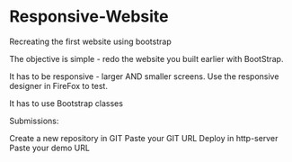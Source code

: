 # Responsive-Website
Recreating the first website using bootstrap

The objective is simple - redo the website you built earlier with BootStrap. 

It has to be responsive - larger AND smaller screens. Use the responsive designer in FireFox to test. 

It has to use Bootstrap classes

Submissions:

Create a new repository in GIT
Paste your GIT URL
Deploy in http-server
Paste your demo URL
